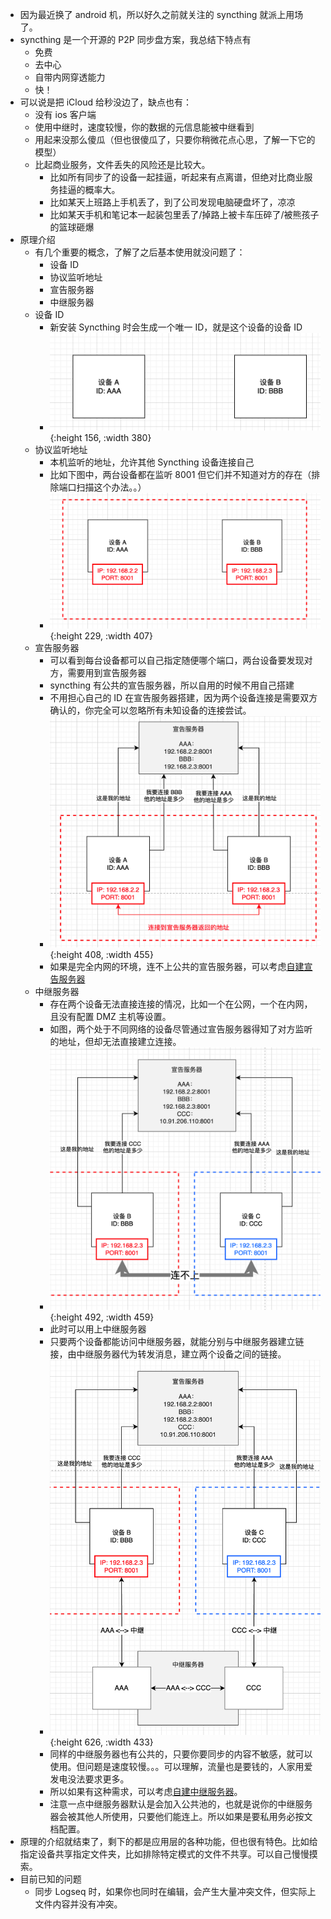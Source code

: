 - 因为最近换了 android 机，所以好久之前就关注的 syncthing 就派上用场了。
- syncthing 是一个开源的 P2P 同步盘方案，我总结下特点有
	- 免费
	- 去中心
	- 自带内网穿透能力
	- 快！
- 可以说是把 iCloud 给秒没边了，缺点也有：
	- 没有 ios 客户端
	- 使用中继时，速度较慢，你的数据的元信息能被中继看到
	- 用起来没那么傻瓜（但也很傻瓜了，只要你稍微花点心思，了解一下它的模型）
	- 比起商业服务，文件丢失的风险还是比较大。
		- 比如所有同步了的设备一起挂逼，听起来有点离谱，但绝对比商业服务挂逼的概率大。
		- 比如某天上班路上手机丢了，到了公司发现电脑硬盘坏了，凉凉
		- 比如某天手机和笔记本一起装包里丢了/掉路上被卡车压碎了/被熊孩子的篮球砸爆
- 原理介绍
	- 有几个重要的概念，了解了之后基本使用就没问题了：
		- 设备 ID
		- 协议监听地址
		- 宣告服务器
		- 中继服务器
	- 设备 ID
		- 新安装 Syncthing 时会生成一个唯一 ID，就是这个设备的设备 ID
		- ![image.png](../assets/image_1684981195407_0.png){:height 156, :width 380}
	- 协议监听地址
		- 本机监听的地址，允许其他 Syncthing 设备连接自己
		- 比如下图中，两台设备都在监听 8001 但它们并不知道对方的存在（排除端口扫描这个办法。。）
		- ![image.png](../assets/image_1684981203076_0.png){:height 229, :width 407}
	- 宣告服务器
		- 可以看到每台设备都可以自己指定随便哪个端口，两台设备要发现对方，需要用到宣告服务器
		- syncthing 有公共的宣告服务器，所以自用的时候不用自己搭建
		- 不用担心自己的 ID 在宣告服务器搭建，因为两个设备连接是需要双方确认的，你完全可以忽略所有未知设备的连接尝试。
		- ![image.png](../assets/image_1684981226281_0.png){:height 408, :width 455}
		- 如果是完全内网的环境，连不上公共的宣告服务器，可以考虑[自建宣告服务器](https://docs.syncthing.net/v1.23.3/users/stdiscosrv.html)
	- 中继服务器
		- 存在两个设备无法直接连接的情况，比如一个在公网，一个在内网，且没有配置 DMZ 主机等设置。
		- 如图，两个处于不同网络的设备尽管通过宣告服务器得知了对方监听的地址，但却无法直接建立连接。
		- ![image.png](../assets/image_1684981514339_0.png){:height 492, :width 459}
		- 此时可以用上中继服务器
		- 只要两个设备都能访问中继服务器，就能分别与中继服务器建立链接，由中继服务器代为转发消息，建立两个设备之间的链接。
		- ![image.png](../assets/image_1684981965108_0.png){:height 626, :width 433}
		- 同样的中继服务器也有公共的，只要你要同步的内容不敏感，就可以使用。但问题是速度较慢。。。可以理解，流量也是要钱的，人家用爱发电没法要求更多。
		- 所以如果有这种需求，可以考虑[自建中继服务器](https://docs.syncthing.net/v1.23.3/users/strelaysrv.html)。
		- 注意一点中继服务器默认是会加入公共池的，也就是说你的中继服务器会被其他人所使用，只要他们能连上。所以如果是要私用务必按文档配置。
- 原理的介绍就结束了，剩下的都是应用层的各种功能，但也很有特色。比如给指定设备共享指定文件夹，比如排除特定模式的文件不共享。可以自己慢慢摸索。
- 目前已知的问题
	- 同步 Logseq 时，如果你也同时在编辑，会产生大量冲突文件，但实际上文件内容并没有冲突。